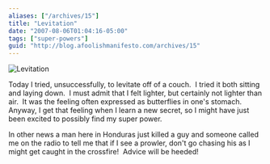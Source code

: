```yaml
---
aliases: ["/archives/15"]
title: "Levitation"
date: "2007-08-06T01:04:16-05:00"
tags: ["super-powers"]
guid: "http://blog.afoolishmanifesto.com/archives/15"
---
```

![Levitation](/wp-content/uploads/2007/08/levitation.png)

Today I tried, unsuccessfully, to levitate off of a couch.  I tried it both sitting and laying down.  I must admit that I felt lighter, but certainly not lighter than air.  It was the feeling often expressed as butterflies in one's stomach.  Anyway, I get that feeling when I learn a new secret, so I might have just been excited to possibly find my super power.

In other news a man here in Honduras just killed a guy and someone called me on the radio to tell me that if I see a prowler, don't go chasing his as I might get caught in the crossfire!  Advice will be heeded!
